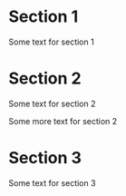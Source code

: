 # Section 1

Some text for section 1


# Section 2

Some text for section 2

Some more text for section 2


# Section 3

Some text for section 3
